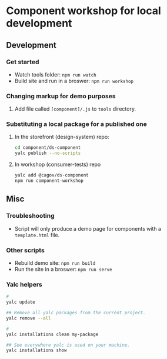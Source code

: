 # Component workshop for local development

## Development

### Get started

- Watch tools folder: `npm run watch`
- Build site and run in a broswer: `npm run workshop`

### Changing markup for demo purposes

1. Add file called `[component]/.js` to `tools` directory.

### Substituting a local package for a published one

1. In the storefront (design-system) repo:

   ```bash
   cd component/ds-component
   yalc publish --no-scripts
   ```

2. In workshop (consumer-tests) repo

   ```bash
   yalc add @cagov/ds-component
   npm run component-workshop
   ```

## Misc

### Troubleshooting

- Script will only produce a demo page for components with a `template.html` file.

### Other scripts

- Rebuild demo site: `npm run build`
- Run the site in a broswer: `npm run serve`

### Yalc helpers

```bash
#
yalc update

## Remove all yalc packages from the current project.
yalc remove --all

#
yalc installations clean my-package

## See everywhere yalc is used on your machine.
yalc installations show
```
